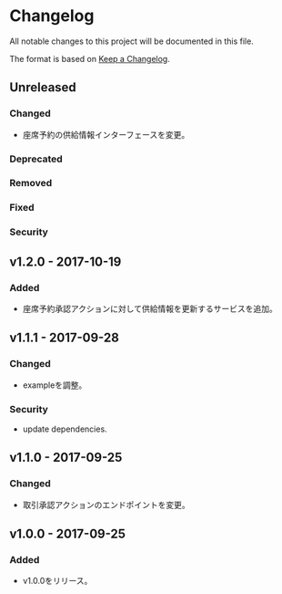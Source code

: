 # Changelog
All notable changes to this project will be documented in this file.

The format is based on [Keep a Changelog](http://keepachangelog.com/).

## Unreleased

### Changed
- 座席予約の供給情報インターフェースを変更。

### Deprecated

### Removed

### Fixed

### Security


## v1.2.0 - 2017-10-19
### Added
- 座席予約承認アクションに対して供給情報を更新するサービスを追加。

## v1.1.1 - 2017-09-28
### Changed
- exampleを調整。

### Security
- update dependencies.

## v1.1.0 - 2017-09-25
### Changed
- 取引承認アクションのエンドポイントを変更。

## v1.0.0 - 2017-09-25
### Added
- v1.0.0をリリース。
